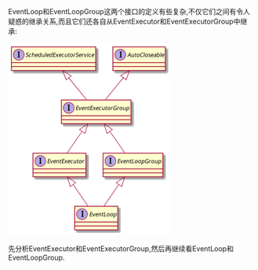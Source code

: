 EventLoop和EventLoopGroup这两个接口的定义有些复杂,不仅它们之间有令人疑惑的继承关系,而且它们还各自从EventExecutor和EventExecutorGroup中继承:

![eventloop](./image/eventloop.png)

先分析EventExecutor和EventExecutorGroup,然后再继续看EventLoop和EventLoopGroup.